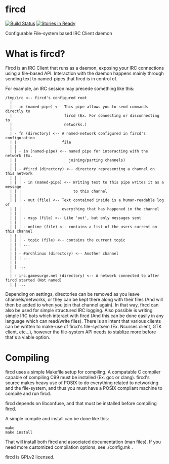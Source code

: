 fircd
=====

[![Build Status](https://travis-ci.org/DSMan195276/fircd.png?branch=master)](https://travis-ci.org/DSMan195276/fircd) [![Stories in Ready](https://badge.waffle.io/dsman195276/fircd.png?label=ready&title=Ready)](https://waffle.io/dsman195276/fircd)

Configurable File-system based IRC Client daemon

What is fircd?
==============

Fircd is an IRC Client that runs as a daemon, exposing your IRC connections
using a file-based API. Interaction with the daemon happens mainly through
sending text to named-pipes that fircd is in control of.

For example, an IRC session may precede something like this:

```
/tmp/irc <-- fircd's configured root
  |
  | - in (named-pipe) <-- This pipe allows you to send commands directly to
  |                       fircd (Ex. For connecting or disconnecting to
  |                       networks.)
  |
  | - fn (directory) <-- A named-network configured in fircd's configuration
  | |                    file
  | |
  | | - in (named-pipe) <-- named pipe for interacting with the network (Ex.
  | |                       joining/parting channels)
  | |
  | | - #fircd (directory) <-- directory representing a channel on this network
  | | |
  | | | - in (named-pipe) <-- Writing text to this pipe writes it as a message
  | | |                       to this channel
  | | |
  | | | - out (file) <-- Text contained inside is a human-readable log of
  | | |                  everything that has happened in the channel
  | | |
  | | | - msgs (file) <-- Like 'out', but only messages sent
  | | |
  | | | - online (file) <-- contains a list of the users current on this channel
  | | |
  | | | - topic (file) <-- contains the current topic
  | | | ...
  | |
  | | - #archlinux (directory) <-- Another channel
  | | | ...
  | |
  | | ...
  |
  | - irc.gamesurge.net (directory) <-- A network connected to after fircd started (Not named)
  | | ...
```

Depending on settings, directories can be removed as you leave
channels/networks, or they can be kept there along with their files (And will
then be added to when you join that channel again). In that way, fircd can also
be used for simple structured IRC logging. Also possible is writing simple IRC
bots which interact with fircd (And this can be done easily in any language
which can read/write files). There is an intent that various clients can be
written to make-use of fircd's file-systsem (Ex. Ncurses client, GTK client,
etc...), however the file-system API needs to stablize more before that's a
viable option.

Compiling
=========

fircd uses a simple Makefile setup for compiling. A compatable C compiler
capable of compiling C99 must be installed (Ex. gcc or clang). fircd's source
makes heavy use of POSIX to do everything related to networking and the
file-system, and thus you must have a POSIX compliant machine to compile and
run fircd.

fircd depends on libconfuse, and that must be installed before compiling fircd.

A simple compile and install can be done like this:
```
make
make install
```

That will install both fircd and associated documentation (man files). If you
need more customized compilation options, see ./config.mk .

fircd is GPLv2 licensed.
